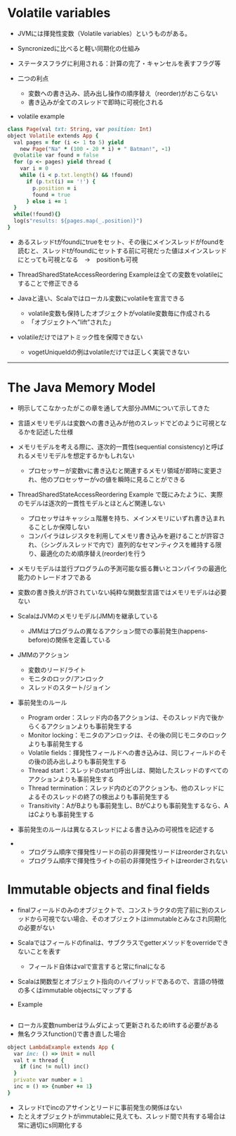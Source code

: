 # Volatile variables
* JVMには揮発性変数（Volatile variables）というものがある。
* Syncronizedに比べると軽い同期化の仕組み
* ステータスフラグに利用される：計算の完了・キャンセルを表すフラグ等
* 二つの利点
  * 変数への書き込み、読み出し操作の順序替え（reorder)がおこらない
  * 書き込みが全てのスレッドで即時に可視化される


* volatile example  
```ruby
class Page(val txt: String, var position: Int)
object Volatile extends App {
  val pages = for (i <- 1 to 5) yield
    new Page("Na" * (100 - 20 * i) + " Batman!", -1)
  @volatile var found = false
  for (p <- pages) yield thread {
    var i = 0
    while (i < p.txt.length() && !found)
      if (p.txt(i) == '!') {
        p.position = i
        found = true
      } else i += 1
  }
  while(!found){}
  log(s"results: ${pages.map(_.position)}")
}
```

  * あるスレッドtがfoundにtrueをセット、その後にメインスレッドがfoundを読むと、スレッドtがfoundにセットする前に可視だった値はメインスレッドにとっても可視となる　→　positionも可視


* ThreadSharedStateAccessReordering Exampleは全ての変数をvolatileにすることで修正できる
* Javaと違い、Scalaではローカル変数にvolatileを宣言できる
  * volatile変数も保持したオブジェクトがvolatile変数毎に作成される
  * 「オブジェクトへ”lift”された」


* volatileだけではアトミック性を保障できない
  * vogetUniqueIdの例はvolatileだけでは正しく実装できない


---


# The Java Memory Model
* 明示してこなかったがこの章を通して大部分JMMについて示してきた
* 言語メモリモデルは変数への書き込みが他のスレッドでどのように可視となるかを記述した仕様
* メモリモデルを考える際に、逐次的一貫性(sequential consistency)と呼ばれるメモリモデルを想定するかもしれない
  * プロセッサーが変数vに書き込むと関連するメモリ領域が即時に変更され、他のプロセッサーがvの値を瞬時に見ることができる


* ThreadSharedStateAccessReordering Example で既にみたように、実際のモデルは逐次的一貫性モデルとほとんど関連しない
  * プロセッサはキャッシュ階層を持ち、メインメモリにいずれ書き込まれることしか保障しない
  * コンパイラはレジスタを利用してメモリ書き込みを避けることが許容され、（シングルスレッドで内で）直列的なセマンティクスを維持する限り、最適化のため順序替え(reorder)を行う


* メモリモデルは並行プログラムの予測可能な振る舞いとコンパイラの最適化能力のトレードオフである
* 変数の書き換えが許されていない純粋な関数型言語ではメモリモデルは必要ない
* ScalaはJVMのメモリモデル(JMM)を継承している
  * JMMはプログラムの異なるアクション間での事前発生(happens-before)の関係を定義している


* JMMのアクション
  * 変数のリード/ライト
  * モニタのロック/アンロック
  * スレッドのスタート/ジョイン


* 事前発生のルール
  * Program order：スレッド内の各アクションは、そのスレッド内で後からくるアクションよりも事前発生する
  * Monitor locking：モニタのアンロックは、その後の同じモニタのロックよりも事前発生する
  * Volatile fields：揮発性フィールドへの書き込みは、同じフィールドのその後の読み出しよりも事前発生する
  * Thread start：スレッドのstart()呼出しは、開始したスレッドのすべてのアクションよりも事前発生する
  * Thread termination：スレッド内のどのアクションも、他のスレッドによるそのスレッドの終了の検出よりも事前発生する
  * Transitivity：AがBよりも事前発生し、BがCよりも事前発生するなら、AはCよりも事前発生する


* 事前発生のルールは異なるスレッドによる書き込みの可視性を記述する
*
  * プログラム順序で揮発性リードの前の非揮発性リードはreorderされない
  * プログラム順序で揮発性ライトの前の非揮発性ライトはreorderされない


# Immutable objects and final fields
* finalフィールドのみのオブジェクトで、コンストラクタの完了前に別のスレッドから可視でない場合、そのオブジェクトはimmutableとみなされ同期化の必要がない
* Scalaではフィールドのfinalは、サブクラスでgetterメソッドをoverrideできないことを表す
  * フィールド自体はvalで宣言すると常にfinalになる


* Scalaは関数型とオブジェクト指向のハイブリッドであるので、言語の特徴の多くはimmutable objectsにマップする
* Example
```Java
```


* ローカル変数numberはラムダによって更新されるためliftする必要がある
* 無名クラスfunction()で書き直した場合
```ruby
object LambdaExample extends App {
  var inc: () => Unit = null
  val t = thread {
    if (inc != null) inc()
  }
  private var number = 1
  inc = () => {number += 1}
}
```


* スレッドtでincのアサインとリードに事前発生の関係はない
* たとえオブジェクトがimmutableに見えても、スレッド間で共有する場合は常に適切にs同期化する
